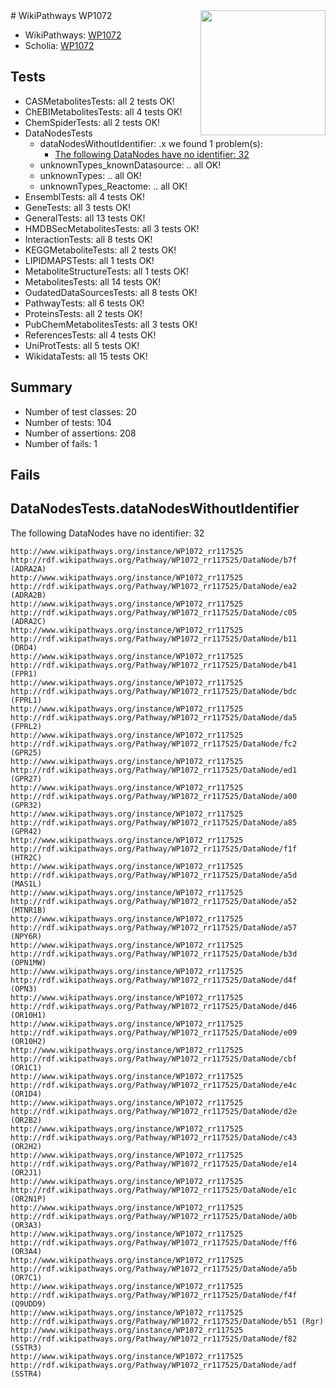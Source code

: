 <img style="float: right; width: 200px" src="https://upload.wikimedia.org/wikipedia/commons/thumb/8/83/Wplogo_with_text_500.png/640px-Wplogo_with_text_500.png" />
# WikiPathways WP1072

* WikiPathways: [WP1072](https://new.wikipathways.org/pathways/WP1072)
* Scholia: [WP1072](https://scholia.toolforge.org/wikipathways/WP1072)
## Tests
* CASMetabolitesTests: all 2 tests OK!
* ChEBIMetabolitesTests: all 4 tests OK!
* ChemSpiderTests: all 2 tests OK!
* DataNodesTests
    * dataNodesWithoutIdentifier: .x we found 1 problem(s):
        * [The following DataNodes have no identifier: 32](#8792c4d0)
    * unknownTypes_knownDatasource: .. all OK!
    * unknownTypes: .. all OK!
    * unknownTypes_Reactome: .. all OK!
* EnsemblTests: all 4 tests OK!
* GeneTests: all 3 tests OK!
* GeneralTests: all 13 tests OK!
* HMDBSecMetabolitesTests: all 3 tests OK!
* InteractionTests: all 8 tests OK!
* KEGGMetaboliteTests: all 2 tests OK!
* LIPIDMAPSTests: all 1 tests OK!
* MetaboliteStructureTests: all 1 tests OK!
* MetabolitesTests: all 14 tests OK!
* OudatedDataSourcesTests: all 8 tests OK!
* PathwayTests: all 6 tests OK!
* ProteinsTests: all 2 tests OK!
* PubChemMetabolitesTests: all 3 tests OK!
* ReferencesTests: all 4 tests OK!
* UniProtTests: all 5 tests OK!
* WikidataTests: all 15 tests OK!


## Summary

* Number of test classes: 20
* Number of tests: 104
* Number of assertions: 208
* Number of fails: 1

## Fails

<a name="8792c4d0" />

## DataNodesTests.dataNodesWithoutIdentifier

The following DataNodes have no identifier: 32
```
http://www.wikipathways.org/instance/WP1072_rr117525 http://rdf.wikipathways.org/Pathway/WP1072_rr117525/DataNode/b7f (ADRA2A)
http://www.wikipathways.org/instance/WP1072_rr117525 http://rdf.wikipathways.org/Pathway/WP1072_rr117525/DataNode/ea2 (ADRA2B)
http://www.wikipathways.org/instance/WP1072_rr117525 http://rdf.wikipathways.org/Pathway/WP1072_rr117525/DataNode/c05 (ADRA2C)
http://www.wikipathways.org/instance/WP1072_rr117525 http://rdf.wikipathways.org/Pathway/WP1072_rr117525/DataNode/b11 (DRD4)
http://www.wikipathways.org/instance/WP1072_rr117525 http://rdf.wikipathways.org/Pathway/WP1072_rr117525/DataNode/b41 (FPR1)
http://www.wikipathways.org/instance/WP1072_rr117525 http://rdf.wikipathways.org/Pathway/WP1072_rr117525/DataNode/bdc (FPRL1)
http://www.wikipathways.org/instance/WP1072_rr117525 http://rdf.wikipathways.org/Pathway/WP1072_rr117525/DataNode/da5 (FPRL2)
http://www.wikipathways.org/instance/WP1072_rr117525 http://rdf.wikipathways.org/Pathway/WP1072_rr117525/DataNode/fc2 (GPR25)
http://www.wikipathways.org/instance/WP1072_rr117525 http://rdf.wikipathways.org/Pathway/WP1072_rr117525/DataNode/ed1 (GPR27)
http://www.wikipathways.org/instance/WP1072_rr117525 http://rdf.wikipathways.org/Pathway/WP1072_rr117525/DataNode/a00 (GPR32)
http://www.wikipathways.org/instance/WP1072_rr117525 http://rdf.wikipathways.org/Pathway/WP1072_rr117525/DataNode/a85 (GPR42)
http://www.wikipathways.org/instance/WP1072_rr117525 http://rdf.wikipathways.org/Pathway/WP1072_rr117525/DataNode/f1f (HTR2C)
http://www.wikipathways.org/instance/WP1072_rr117525 http://rdf.wikipathways.org/Pathway/WP1072_rr117525/DataNode/a5d (MAS1L)
http://www.wikipathways.org/instance/WP1072_rr117525 http://rdf.wikipathways.org/Pathway/WP1072_rr117525/DataNode/a52 (MTNR1B)
http://www.wikipathways.org/instance/WP1072_rr117525 http://rdf.wikipathways.org/Pathway/WP1072_rr117525/DataNode/a57 (NPY6R)
http://www.wikipathways.org/instance/WP1072_rr117525 http://rdf.wikipathways.org/Pathway/WP1072_rr117525/DataNode/b3d (OPN1MW)
http://www.wikipathways.org/instance/WP1072_rr117525 http://rdf.wikipathways.org/Pathway/WP1072_rr117525/DataNode/d4f (OPN3)
http://www.wikipathways.org/instance/WP1072_rr117525 http://rdf.wikipathways.org/Pathway/WP1072_rr117525/DataNode/d46 (OR10H1)
http://www.wikipathways.org/instance/WP1072_rr117525 http://rdf.wikipathways.org/Pathway/WP1072_rr117525/DataNode/e09 (OR10H2)
http://www.wikipathways.org/instance/WP1072_rr117525 http://rdf.wikipathways.org/Pathway/WP1072_rr117525/DataNode/cbf (OR1C1)
http://www.wikipathways.org/instance/WP1072_rr117525 http://rdf.wikipathways.org/Pathway/WP1072_rr117525/DataNode/e4c (OR1D4)
http://www.wikipathways.org/instance/WP1072_rr117525 http://rdf.wikipathways.org/Pathway/WP1072_rr117525/DataNode/d2e (OR2B2)
http://www.wikipathways.org/instance/WP1072_rr117525 http://rdf.wikipathways.org/Pathway/WP1072_rr117525/DataNode/c43 (OR2H2)
http://www.wikipathways.org/instance/WP1072_rr117525 http://rdf.wikipathways.org/Pathway/WP1072_rr117525/DataNode/e14 (OR2J1)
http://www.wikipathways.org/instance/WP1072_rr117525 http://rdf.wikipathways.org/Pathway/WP1072_rr117525/DataNode/e1c (OR2N1P)
http://www.wikipathways.org/instance/WP1072_rr117525 http://rdf.wikipathways.org/Pathway/WP1072_rr117525/DataNode/a0b (OR3A3)
http://www.wikipathways.org/instance/WP1072_rr117525 http://rdf.wikipathways.org/Pathway/WP1072_rr117525/DataNode/ff6 (OR3A4)
http://www.wikipathways.org/instance/WP1072_rr117525 http://rdf.wikipathways.org/Pathway/WP1072_rr117525/DataNode/a5b (OR7C1)
http://www.wikipathways.org/instance/WP1072_rr117525 http://rdf.wikipathways.org/Pathway/WP1072_rr117525/DataNode/f4f (Q9UDD9)
http://www.wikipathways.org/instance/WP1072_rr117525 http://rdf.wikipathways.org/Pathway/WP1072_rr117525/DataNode/b51 (Rgr)
http://www.wikipathways.org/instance/WP1072_rr117525 http://rdf.wikipathways.org/Pathway/WP1072_rr117525/DataNode/f82 (SSTR3)
http://www.wikipathways.org/instance/WP1072_rr117525 http://rdf.wikipathways.org/Pathway/WP1072_rr117525/DataNode/adf (SSTR4)
```

